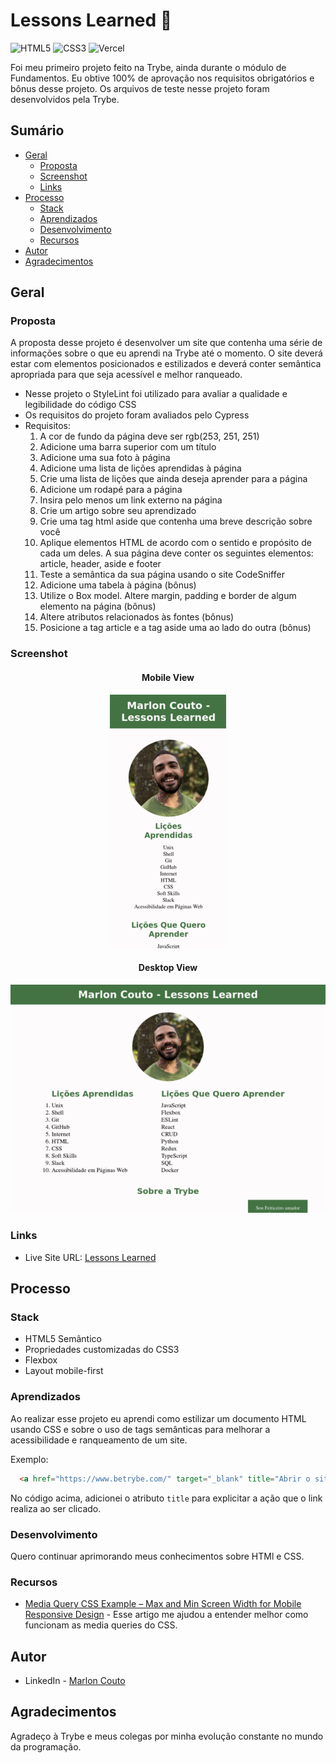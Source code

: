 # Lessons Learned 📔

![HTML5](https://img.shields.io/badge/HTML5-E34F26?style=for-the-badge&logo=html5&logoColor=white)
![CSS3](https://img.shields.io/badge/CSS3-1572B6?style=for-the-badge&logo=css3&logoColor=white)
![Vercel](https://img.shields.io/badge/Vercel-000000?style=for-the-badge&logo=vercel&logoColor=white)

Foi meu primeiro projeto feito na Trybe, ainda durante o módulo de Fundamentos.
Eu obtive 100% de aprovação nos requisitos obrigatórios e bônus desse projeto.
Os arquivos de teste nesse projeto foram desenvolvidos pela Trybe.

## Sumário

- [Geral](#geral)
  - [Proposta](#proposta)
  - [Screenshot](#screenshot)
  - [Links](#links)
- [Processo](#processo)
  - [Stack](#stack)
  - [Aprendizados](#aprendizados)
  - [Desenvolvimento](#desenvolvimento)
  - [Recursos](#recursos)
- [Autor](#autor)
- [Agradecimentos](#agradecimentos)

## Geral

### Proposta

A proposta desse projeto é desenvolver um site que contenha uma série de informações sobre o que eu aprendi na Trybe até o momento. O site deverá estar com elementos posicionados e estilizados e deverá conter semântica apropriada para que seja acessível e melhor ranqueado.

- Nesse projeto o StyleLint foi utilizado para avaliar a qualidade e legibilidade do código CSS
- Os requisitos do projeto foram avaliados pelo Cypress
- Requisitos:
  1. A cor de fundo da página deve ser rgb(253, 251, 251)
  2. Adicione uma barra superior com um título
  3. Adicione uma sua foto à página
  4. Adicione uma lista de lições aprendidas à página
  5. Crie uma lista de lições que ainda deseja aprender para a página
  6. Adicione um rodapé para a página
  7. Insira pelo menos um link externo na página
  8. Crie um artigo sobre seu aprendizado
  9. Crie uma tag html aside que contenha uma breve descrição sobre você
  10. Aplique elementos HTML de acordo com o sentido e propósito de cada um deles. A sua página deve conter os seguintes elementos: article, header, aside e footer
  11. Teste a semântica da sua página usando o site CodeSniffer
  12. Adicione uma tabela à página (bônus)
  13. Utilize o Box model. Altere margin, padding e border de algum elemento na página (bônus)
  14. Altere atributos relacionados às fontes (bônus)
  15. Posicione a tag article e a tag aside uma ao lado do outra (bônus)

### Screenshot

<div align="center">

#### Mobile View

![Mobile View](screenshots/mobile.png)

#### Desktop View

![Desktop View](screenshots/desktop.png)

</div>

### Links

- Live Site URL: [Lessons Learned](https://lessons-learned-beta.vercel.app/)

## Processo

### Stack

- HTML5 Semântico
- Propriedades customizadas do CSS3
- Flexbox
- Layout mobile-first

### Aprendizados

Ao realizar esse projeto eu aprendi como estilizar um documento HTML usando CSS e sobre o uso de tags semânticas para melhorar a acessibilidade e ranqueamento de um site.

Exemplo:

```html
  <a href="https://www.betrybe.com/" target="_blank" title="Abrir o site da Trybe">Trybe</a>
```

No código acima, adicionei o atributo ```title``` para explicitar a ação que o link realiza ao ser clicado.

### Desenvolvimento

Quero continuar aprimorando meus conhecimentos sobre HTMl e CSS.

### Recursos

- [Media Query CSS Example – Max and Min Screen Width for Mobile Responsive Design](https://www.freecodecamp.org/news/media-query-css-example-max-and-min-screen-width-for-mobile-responsive-design/) - Esse artigo me ajudou a entender melhor como funcionam as media queries do CSS.

## Autor

- LinkedIn - [Marlon Couto](https://https://www.linkedin.com/in/marlon-couto-dev)

## Agradecimentos

Agradeço à Trybe e meus colegas por minha evolução constante no mundo da programação.
